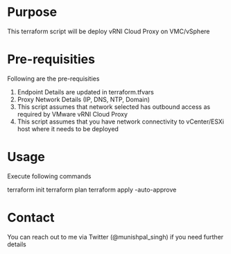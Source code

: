 # Purpose 

This terraform script will be deploy vRNI Cloud Proxy on VMC/vSphere 

# Pre-requisities 

Following are the pre-requisities
 
1.	Endpoint Details are updated in terraform.tfvars
2.  Proxy Network Details (IP, DNS, NTP, Domain)
3.	This script assumes that network selected has outbound access as required by VMware vRNI Cloud Proxy 
4.	This script assumes that  you have network connectivity to vCenter/ESXi host where it needs to be deployed 

# Usage

Execute following commands

terraform init
terraform plan
terraform apply -auto-approve

# Contact

You can reach out to me via Twitter (@munishpal_singh) if you need further details
